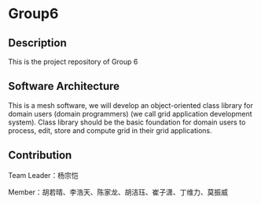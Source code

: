 # Group6

## Description

This is the project repository of Group 6

## Software Architecture

This is a mesh software, we will develop an object-oriented class library for domain users (domain programmers) (we call grid application development system). Class library should be the basic foundation for domain users to process, edit, store and compute grid in their grid applications.

## Contribution

Team Leader：杨宗恺

Member：胡若晴、李浩天、陈家龙、胡洁珏、崔子潇、丁维力、莫振威

